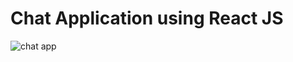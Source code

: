 # Chat Application using React JS 
![chat app](https://github.com/user-attachments/assets/e2ee61f9-7c0d-40cd-99af-dc68a007b200)
